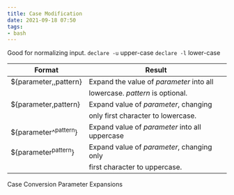 ```yaml
---
title: Case Modification
date: 2021-09-18 07:50
tags:
- bash
---
```


Good for normalizing input. `declare -u` upper-case `declare -l`
lower-case

| Format                          | Result                                         |
|---------------------------------|------------------------------------------------|
| ${parameter,,pattern}           | Expand the value of *parameter* into all       |
|                                 | lowercase. *pattern* is optional.              |
| ${parameter,pattern}            | Expand value of *parameter*, changing          |
|                                 | only first character to lowercase.             |
| ${parameter^<sup>pattern</sup>} | Expand value of *parameter* into all uppercase |
| ${parameter<sup>pattern</sup>}  | Expand value of *parameter*, changing only     |
|                                 | first character to uppercase.                  |

Case Conversion Parameter Expansions
